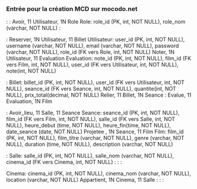 ### Entrée pour la création MCD sur mocodo.net
:
:
Avoir, 11 Utilisateur, 1N Role
Role: role_id (PK, int, NOT NULL), role_nom (varchar, NOT NULL)
:

:
Reserver, 1N Utilisateur, 11 Billet
Utilisateur: user_id (PK, int, NOT NULL), username (varchar, NOT NULL), email (varchar, NOT NULL), password (varchar, NOT NULL), role_id (FK vers Role, int, NOT NULL)
Noter, 1N Utilisateur, 11 Evaluation
Evaluation: note_id (PK, int, NOT NULL), film_id (FK vers Film, int, NOT NULL), user_id (FK vers Utilisateur, int, NOT NULL), note(int, NOT NULL)

:
Billet: billet_id (PK, int, NOT NULL), user_id (FK vers Utilisateur, int, NOT NULL), seance_id (FK vers Seance, int, NOT NULL), quantite(int, NOT NULL), prix_total(decimal, NOT NULL)
Relier, 11 Billet, 1N Seance
:
Evalue, 11 Evaluation, 1N Film

:
Avoir_lieu, 11 Salle, 11 Seance
Seance: seance_id (PK, int, NOT NULL), film_id (FK vers Film, int, NOT NULL), salle_id (FK vers Salle, int, NOT NULL), heure_debut (time, NOT NULL), heure_fin(time, NOT NULL), date_seance (date, NOT NULL)
Projetee , 1N Seance, 11 Film
Film: film_id (PK, int, NOT NULL), film_titre (varchar, NOT NULL), genre (varchar, NOT NULL), duration (time, NOT NULL), description (varchar, NOT NULL)

:
Salle: salle_id (PK, int, NOT NULL), salle_nom (varchar, NOT NULL), cinema_id (FK vers Cinema, int, NOT NULL)
:
:
:

Cinema: cinema_id (PK, int, NOT NULL), cinema_nom (varchar, NOT NULL), location (varchar, NOT NULL)
Appartient, 1N Cinema, 11 Salle
:
:
: